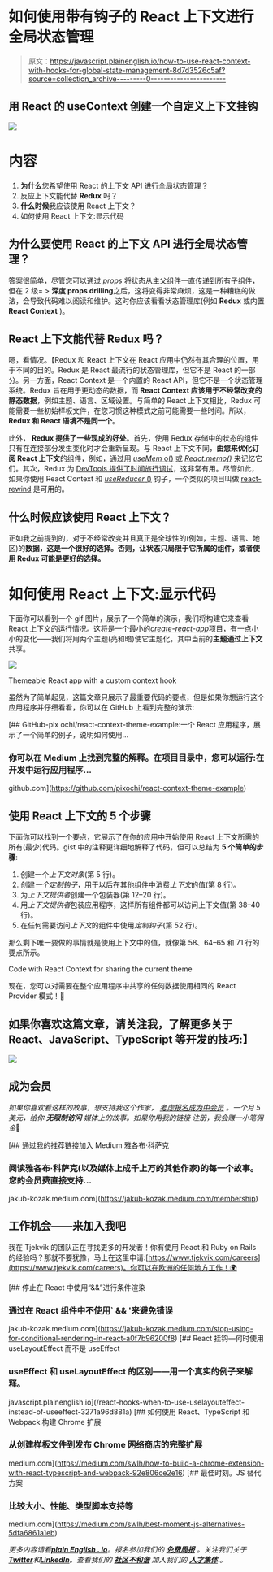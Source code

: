 # 如何使用带有钩子的 React 上下文进行全局状态管理

> 原文：<https://javascript.plainenglish.io/how-to-use-react-context-with-hooks-for-global-state-management-8d7d3526c5af?source=collection_archive---------0----------------------->

## 用 React 的 useContext 创建一个自定义上下文挂钩

![](img/75f13f1117b70ecb0bbce464eedda7f9.png)

# 内容

1.  **为什么**您希望使用 React 的上下文 API 进行全局状态管理？
2.  反应上下文能代替 **Redux** 吗？
3.  **什么时候**我应该使用 React 上下文？
4.  如何使用 React 上下文:显示代码

## 为什么要使用 React 的上下文 API 进行全局状态管理？

答案很简单，尽管您可以通过 *props* 将状态从主父组件一直传递到所有子组件，但在 2 级= > **深度 props drilling**之后，这将变得非常麻烦，这是一种糟糕的做法，会导致代码难以阅读和维护。这时你应该看看状态管理库(例如 **Redux** 或内置 **React Context** )。

## React 上下文能代替 Redux 吗？

嗯，看情况。【Redux 和 React 上下文在 React 应用中仍然有其合理的位置，用于不同的目的。Redux 是 React 最流行的状态管理库，但它不是 React 的一部分。另一方面，React Context 是一个内置的 React API，但它不是一个状态管理系统。Redux 旨在用于更动态的数据，而 **React Context 应该用于不经常改变的静态数据**，例如主题、语言、区域设置。与简单的 React 上下文相比，Redux 可能需要一些初始样板文件，在您习惯这种模式之前可能需要一些时间。所以， **Redux 和 React 语境不是同一个**。

此外， **Redux 提供了一些现成的好处**。首先，使用 Redux 存储中的状态的组件只有在连接部分发生变化时才会重新呈现。与 React 上下文不同，**由您来优化订阅 React 上下文**的组件，例如，通过用 [*useMem* o()](https://reactjs.org/docs/hooks-reference.html#usememo) 或 [*React.memo()*](https://reactjs.org/docs/react-api.html#reactmemo) 来记忆它们。其次，Redux 为 [DevTools 提供了时间旅行调试](https://chrome.google.com/webstore/detail/redux-devtools/lmhkpmbekcpmknklioeibfkpmmfibljd?hl=en)，这非常有用。尽管如此，如果你使用 React Context 和 [*useReducer* ()](https://reactjs.org/docs/hooks-reference.html#usereducer) 钩子，一个类似的项目叫做 [react-rewind](https://github.com/reactrewind/react-rewind) 是可用的。

## 什么时候应该使用 React 上下文？

正如我之前提到的，对于不经常改变并且真正是全球性的(例如，主题、语言、地区)的**数据，这是一个很好的选择。否则，让状态只局限于它所属的组件，或者使用 Redux 可能是更好的选择。**

# 如何使用 React 上下文:显示代码

下面你可以看到一个 gif 图片，展示了一个简单的演示，我们将构建它来查看 React 上下文的运行情况。这将是一个最小的[*create-react-app*](https://reactjs.org/docs/create-a-new-react-app.html)项目，有一点小小的变化——我们将用两个主题(亮和暗)使它主题化，其中当前的**主题通过上下文**共享。

![](img/9da808872783703d8363671b3da16761.png)

Themeable React app with a custom context hook

虽然为了简单起见，这篇文章只展示了最重要代码的要点，但是如果你想运行这个应用程序并仔细看看，你可以在 GitHub 上看到完整的演示:

[](https://github.com/pixochi/react-context-theme-example) [## GitHub-pix ochi/react-context-theme-example:一个 React 应用程序，展示了一个简单的例子，说明如何使用…

### 你可以在 Medium 上找到完整的解释。在项目目录中，您可以运行:在开发中运行应用程序…

github.com](https://github.com/pixochi/react-context-theme-example) 

## 使用 React 上下文的 5 个步骤

下面你可以找到一个要点，它展示了在你的应用中开始使用 React 上下文所需的所有(最少)代码。gist 中的注释更详细地解释了代码，但可以总结为 **5 个简单的步骤**:

1.  创建一个*上下文对象*(第 5 行)。
2.  创建*一个定制钩子*，用于以后在其他组件中消费*上下文*的值(第 8 行)。
3.  为*上下文提供者*创建一个包装器(第 12–20 行)。
4.  用*上下文提供者*包装应用程序，这样所有组件都可以访问上下文值(第 38–40 行)。
5.  在任何需要访问*上下文*的组件中使用*定制钩子*(第 52 行)。

那么剩下唯一要做的事情就是使用上下文中的值，就像第 58、64–65 和 71 行的要点所示。

Code with React Context for sharing the current theme

现在，您可以对需要在整个应用程序中共享的任何数据使用相同的 React Provider 模式！🎉

## **如果你喜欢这篇文章，请关注我，了解更多关于 React、JavaScript、TypeScript 等开发的技巧:】**

![](img/58169394fda55f6cbde8487504ee1975.png)

## 成为会员

*如果你喜欢看这样的故事，想支持我这个作家，* [*考虑报名成为中会员*](https://jakub-kozak.medium.com/membership) *。一个月 5 美元，给你* ***无限制访问*** *媒体上的故事。如果你用我的链接* *注册，我会赚一小笔佣金*🙌

[](https://jakub-kozak.medium.com/membership) [## 通过我的推荐链接加入 Medium 雅各布·科萨克

### 阅读雅各布·科萨克(以及媒体上成千上万的其他作家)的每一个故事。您的会员费直接支持…

jakub-kozak.medium.com](https://jakub-kozak.medium.com/membership) 

## 工作机会——来加入我吧

我在 Tjekvik 的团队正在寻找更多的开发者！你有使用 React 和 Ruby on Rails 的经验吗？那就不要犹豫，马上在这里申请:[https://www.tjekvik.com/careers](https://www.tjekvik.com/careers)。你可以在欧洲的任何地方工作！🌍

[](https://jakub-kozak.medium.com/stop-using-for-conditional-rendering-in-react-a0f7b96200f8) [## 停止在 React 中使用“&&”进行条件渲染

### 通过在 React 组件中不使用` && '来避免错误

jakub-kozak.medium.com](https://jakub-kozak.medium.com/stop-using-for-conditional-rendering-in-react-a0f7b96200f8) [](/react-hooks-when-to-use-uselayouteffect-instead-of-useeffect-3271a96d881a) [## React 挂钩—何时使用 useLayoutEffect 而不是 useEffect

### useEffect 和 useLayoutEffect 的区别——用一个真实的例子来解释。

javascript.plainenglish.io](/react-hooks-when-to-use-uselayouteffect-instead-of-useeffect-3271a96d881a) [](https://medium.com/swlh/how-to-build-a-chrome-extension-with-react-typescript-and-webpack-92e806ce2e16) [## 如何使用 React、TypeScript 和 Webpack 构建 Chrome 扩展

### 从创建样板文件到发布 Chrome 网络商店的完整扩展

medium.com](https://medium.com/swlh/how-to-build-a-chrome-extension-with-react-typescript-and-webpack-92e806ce2e16) [](https://medium.com/swlh/best-moment-js-alternatives-5dfa6861a1eb) [## 最佳时刻。JS 替代方案

### 比较大小、性能、类型脚本支持等

medium.com](https://medium.com/swlh/best-moment-js-alternatives-5dfa6861a1eb) 

*更多内容请看*[***plain English . io***](https://plainenglish.io/)*。报名参加我们的* [***免费周报***](http://newsletter.plainenglish.io/) *。关注我们关于*[***Twitter***](https://twitter.com/inPlainEngHQ)*和*[***LinkedIn***](https://www.linkedin.com/company/inplainenglish/)*。查看我们的* [***社区不和谐***](https://discord.gg/GtDtUAvyhW) *加入我们的* [***人才集体***](https://inplainenglish.pallet.com/talent/welcome) *。*